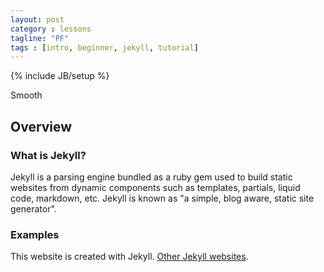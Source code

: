 ```yaml
---
layout: post
category : lessons
tagline: "PF"
tags : [intro, beginner, jekyll, tutorial]
---
```

{% include JB/setup %}

Smooth

<script src="https://gist.github.com/antitoxic/2488703.js"> </script>

## Overview 

### What is Jekyll?

Jekyll is a parsing engine bundled as a ruby gem used to build static websites from
dynamic components such as templates, partials, liquid code, markdown, etc. Jekyll is known as "a simple, blog aware, static site generator".

### Examples

This website is created with Jekyll. [Other Jekyll websites](https://github.com/mojombo/jekyll/wiki/Sites).
